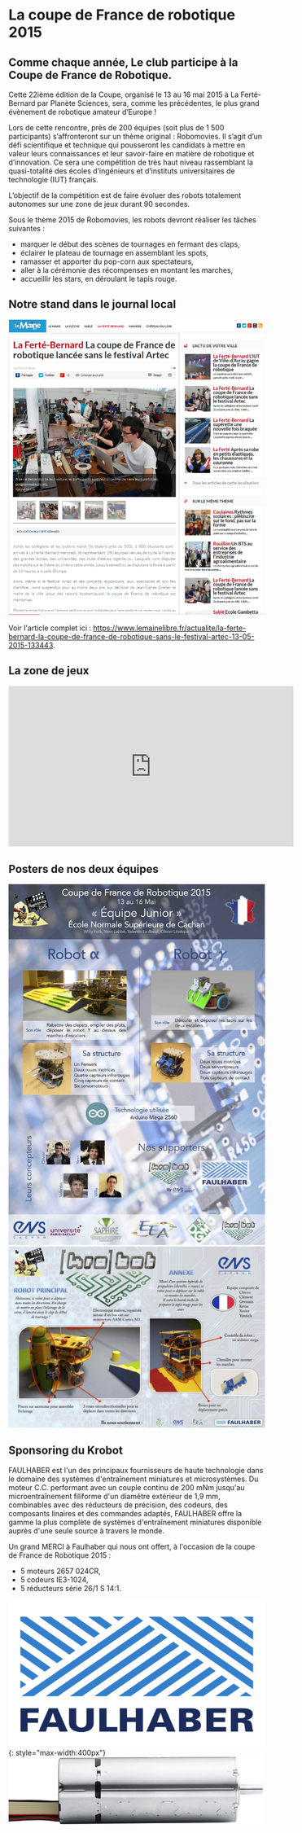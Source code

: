# La coupe de France de robotique 2015

## Comme chaque année, Le club participe à la Coupe de France de Robotique.

Cette 22ième édition de la Coupe, organisé le 13 au 16 mai 2015 à La Ferté-Bernard par Planète Sciences, sera, comme les précédentes, le plus grand évènement de robotique amateur d’Europe !

Lors de cette rencontre, près de 200 équipes (soit plus de 1 500 participants) s’affronteront sur un thème original : Robomovies. Il s’agit d’un défi scientifique et technique qui pousseront les candidats à mettre en valeur leurs connaissances et leur savoir-faire en matière de robotique et d’innovation. Ce sera une compétition de très haut niveau rassemblant la quasi-totalité des écoles d’ingénieurs et d’instituts universitaires de technologie (IUT) français.

L’objectif de la compétition est de faire évoluer des robots totalement autonomes sur une zone de jeux durant 90 secondes.

Sous le thème 2015 de Robomovies, les robots devront réaliser les tâches suivantes :

  * marquer le début des scènes de tournages en fermant des claps,
  * éclairer le plateau de tournage en assemblant les spots,
  * ramasser et apporter du pop-corn aux spectateurs,
  * aller à la cérémonie des récompenses en montant les marches,
  * accueillir les stars, en déroulant le tapis rouge.

## Notre stand dans le journal local

![Capture de lemainelibre.fr](img/coupe_de_france_2015_capture_articlelemaine.png)

Voir l'article complet ici : <https://www.lemainelibre.fr/actualite/la-ferte-bernard-la-coupe-de-france-de-robotique-sans-le-festival-artec-13-05-2015-133443>.

## La zone de jeux

<iframe width="560" height="315" src="https://www.youtube-nocookie.com/embed/TmtLTKzrGKw" frameborder="0" allow="accelerometer; autoplay; encrypted-media; gyroscope; picture-in-picture" allowfullscreen></iframe>

## Posters de nos deux équipes

![Poster de l'équipe des jeunes](img/coupe_de_france_2015_poster_equipe_jeunes.jpg)
![Poster de l'équipe des vieux](img/coupe_de_france_2015_poster_equipe_vieux.jpg)

## Sponsoring du Krobot

FAULHABER est l'un des principaux fournisseurs de haute technologie dans le
domaine des systèmes d'entraînement miniatures et microsystèmes.
Du moteur C.C. performant avec un couple continu de 200 mNm jusqu'au
microentraînement filiforme d'un diamètre extérieur de 1,9 mm, combinables
avec des réducteurs de précision, des codeurs, des composants linaires et des
commandes adaptés,
FAULHABER offre la gamme la plus complète de systèmes d'entraînement miniatures
disponible auprès d'une seule source à travers le monde.

Un grand MERCI à Faulhaber qui nous ont offert, à l'occasion de la coupe de France de Robotique 2015 :

  * 5 moteurs 2657 024CR,
  * 5 codeurs IE3-1024,
  * 5 réducteurs série 26/1 S 14:1.

![Codeurs IE3-1024](img/faulhaber.png){: style="max-width:400px"}
![Codeurs IE3-1024](img/coupe_de_france_2015_IE3-1024L_F.png)

